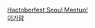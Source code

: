 [Hactoberfest Seoul Meetup!](https://event-us.kr/hacktoberfestseoul/event/23432)    
[이가람](https://github.com/devgaram)
